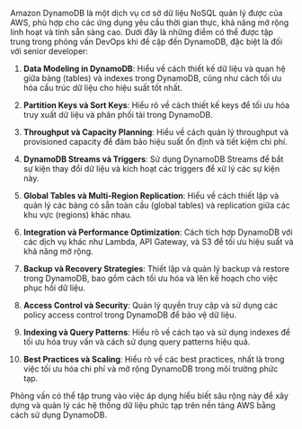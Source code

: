 Amazon DynamoDB là một dịch vụ cơ sở dữ liệu NoSQL quản lý được của AWS, phù hợp cho các ứng dụng yêu cầu thời gian thực, khả năng mở rộng linh hoạt và tính sẵn sàng cao. Dưới đây là những điểm có thể được tập trung trong phỏng vấn DevOps khi đề cập đến DynamoDB, đặc biệt là đối với senior developer:

1. **Data Modeling in DynamoDB**: Hiểu về cách thiết kế dữ liệu và quan hệ giữa bảng (tables) và indexes trong DynamoDB, cũng như cách tối ưu hóa cấu trúc dữ liệu cho hiệu suất tốt nhất.

2. **Partition Keys và Sort Keys**: Hiểu rõ về cách thiết kế keys để tối ưu hóa truy xuất dữ liệu và phân phối tải trong DynamoDB.

3. **Throughput và Capacity Planning**: Hiểu về cách quản lý throughput và provisioned capacity để đảm bảo hiệu suất ổn định và tiết kiệm chi phí.

4. **DynamoDB Streams và Triggers**: Sử dụng DynamoDB Streams để bắt sự kiện thay đổi dữ liệu và kích hoạt các triggers để xử lý các sự kiện này.

5. **Global Tables và Multi-Region Replication**: Hiểu về cách thiết lập và quản lý các bảng có sẵn toàn cầu (global tables) và replication giữa các khu vực (regions) khác nhau.

6. **Integration và Performance Optimization**: Cách tích hợp DynamoDB với các dịch vụ khác như Lambda, API Gateway, và S3 để tối ưu hiệu suất và khả năng mở rộng.

7. **Backup và Recovery Strategies**: Thiết lập và quản lý backup và restore trong DynamoDB, bao gồm cách tối ưu hóa và lên kế hoạch cho việc phục hồi dữ liệu.

8. **Access Control và Security**: Quản lý quyền truy cập và sử dụng các policy access control trong DynamoDB để bảo vệ dữ liệu.

9. **Indexing và Query Patterns**: Hiểu rõ về cách tạo và sử dụng indexes để tối ưu hóa truy vấn và cách sử dụng query patterns hiệu quả.

10. **Best Practices và Scaling**: Hiểu rõ về các best practices, nhất là trong việc tối ưu hóa chi phí và mở rộng DynamoDB trong môi trường phức tạp.

Phỏng vấn có thể tập trung vào việc áp dụng hiểu biết sâu rộng này để xây dựng và quản lý các hệ thống dữ liệu phức tạp trên nền tảng AWS bằng cách sử dụng DynamoDB.
